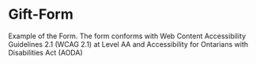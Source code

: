 # Gift-Form
Example of the Form. 
The form conforms with Web Content Accessibility Guidelines 2.1 (WCAG 2.1) at Level AA and Accessibility for Ontarians with Disabilities Act (AODA)
